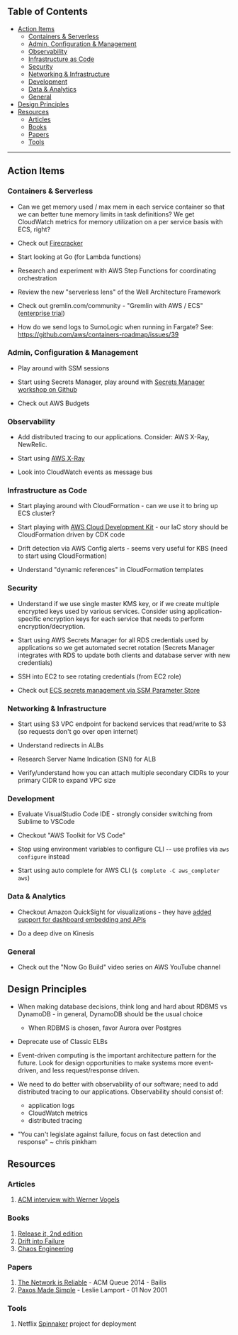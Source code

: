 ## Table of Contents

<!-- MarkdownTOC depth=4 -->

- [Action Items](#action-items)
    - [Containers & Serverless](#containers--serverless)
    - [Admin, Configuration & Management](#admin-configuration--management)
    - [Observability](#observability)
    - [Infrastructure as Code](#infrastructure-as-code)
    - [Security](#security)
    - [Networking & Infrastructure](#networking--infrastructure)
    - [Development](#development)
    - [Data & Analytics](#data--analytics)
    - [General](#general)
- [Design Principles](#design-principles)
- [Resources](#resources)
    - [Articles](#articles)
    - [Books](#books)
    - [Papers](#papers)
    - [Tools](#tools)

<!-- /MarkdownTOC -->

---

## Action Items

### Containers & Serverless

* Can we get memory used / max mem in each service container so that we can better tune memory limits in task definitions? We get CloudWatch metrics for memory utilization on a per service basis with ECS, right?

* Check out [Firecracker](https://aws.amazon.com/blogs/opensource/firecracker-open-source-secure-fast-microvm-serverless/)

* Start looking at Go (for Lambda functions)

* Research and experiment with AWS Step Functions for coordinating orchestration

* Review the new "serverless lens" of the Well Architecture Framework

* Check out gremlin.com/community - "Gremlin with AWS / ECS" ([enterprise trial](gremlin.com/break-containers))

* How do we send logs to SumoLogic when running in Fargate? See: https://github.com/aws/containers-roadmap/issues/39


### Admin, Configuration & Management

* Play around with SSM sessions

* Start using Secrets Manager, play around with [Secrets Manager workshop on Github](https://github.com/aws-samples/aws-secretsmgr-workshop)

* Check out AWS Budgets


### Observability

* Add distributed tracing to our applications. Consider: AWS X-Ray, NewRelic.

* Start using [AWS X-Ray](https://aws.amazon.com/xray/)

* Look into CloudWatch events as message bus


### Infrastructure as Code

* Start playing around with CloudFormation - can we use it to bring up ECS cluster?

* Start playing with [AWS Cloud Development Kit](https://github.com/awslabs/aws-cdk) - our IaC story should be CloudFormation driven by CDK code

* Drift detection via AWS Config alerts - seems very useful for KBS (need to start using CloudFormation)

* Understand "dynamic references" in CloudFormation templates


### Security

* Understand if we use single master KMS key, or if we create multiple encrypted keys used by various services.  Consider using application-specific encryption keys for each service that needs to perform encryption/decryption.

* Start using AWS Secrets Manager for all RDS credentials used by applications so we get automated secret rotation (Secrets Manager integrates with RDS to update both clients and database server with new credentials)

* SSH into EC2 to see rotating credentials (from EC2 role)

* Check out [ECS secrets management via SSM Parameter Store](https://docs.aws.amazon.com/AmazonECS/latest/developerguide/specifying-sensitive-data.html)


### Networking & Infrastructure

* Start using S3 VPC endpoint for backend services that read/write to S3 (so requests don't go over open internet)

* Understand redirects in ALBs

* Research Server Name Indication (SNI) for ALB

* Verify/understand how you can attach multiple secondary CIDRs to your primary CIDR to expand VPC size


### Development

* Evaluate VisualStudio Code IDE - strongly consider switching from Sublime to VSCode

* Checkout "AWS Toolkit for VS Code"

* Stop using environment variables to configure CLI -- use profiles via `aws configure` instead

* Start using auto complete for AWS CLI (`$ complete -C aws_completer aws`)


### Data & Analytics

* Checkout Amazon QuickSight for visualizations - they have [added support for dashboard embedding and APIs](https://aws.amazon.com/about-aws/whats-new/2018/11/amazon-quickSight-adds-support-for-dashboard-embedding-and-APIs)

* Do a deep dive on Kinesis


### General

* Check out the "Now Go Build" video series on AWS YouTube channel


## Design Principles

* When making database decisions, think long and hard about RDBMS vs DynamoDB - in general, DynamoDB should be the usual choice
    * When RDBMS is chosen, favor Aurora over Postgres

* Deprecate use of Classic ELBs

* Event-driven computing is the important architecture pattern for the future. Look for design opportunities to make systems more event-driven, and less request/response driven.

* We need to do better with observability of our software; need to add distributed tracing to our applications. Observability should consist of:
    - application logs
    - CloudWatch metrics
    - distributed tracing

* "You can't legislate against failure, focus on fast detection and response" ~ chris pinkham


## Resources

### Articles
1. [ACM interview with Werner Vogels](https://queue.acm.org/detail.cfm?id=1142065)

### Books
1. [Release it, 2nd edition](https://pragprog.com/book/mnee2/release-it-second-edition)
2. [Drift into Failure](https://www.amazon.com/Drift-into-Failure-Components-Understanding-ebook/dp/B009KOKXKY)
3. [Chaos Engineering](https://www.oreilly.com/library/view/chaos-engineering/9781491988459/)

### Papers
1. [The Network is Reliable](https://queue.acm.org/detail.cfm?id=2655736) - ACM Queue 2014 - Bailis
2. [Paxos Made Simple](https://www.microsoft.com/en-us/research/publication/paxos-made-simple/) - Leslie Lamport - 01 Nov 2001

### Tools
1. Netflix [Spinnaker](https://www.spinnaker.io/) project for deployment
